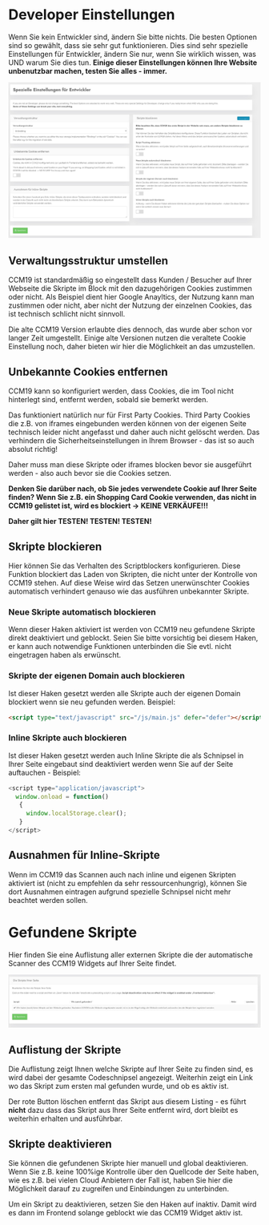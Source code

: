 # Developer Einstellungen

Wenn Sie kein Entwickler sind, ändern Sie bitte nichts. Die besten Optionen sind so gewählt, dass sie sehr gut funktionieren. Dies sind sehr spezielle Einstellungen für Entwickler, ändern Sie nur, wenn Sie wirklich wissen, was UND warum Sie dies tun.
**Einige dieser Einstellungen können Ihre Website unbenutzbar machen, testen Sie alles - immer.**

![screenshot-1641908929026](../assets/screenshot-1641908929026.jpg)



## Verwaltungsstruktur umstellen

CCM19 ist standardmäßig so eingestellt dass Kunden / Besucher auf Ihrer Webseite die Skripte im Block mit den dazugehörigen Cookies zustimmen oder nicht. Als Beispiel dient hier Google Anayltics, der Nutzung kann man zustimmen oder nicht, aber nicht der Nutzung der einzelnen Cookies, das ist technisch schlicht nicht sinnvoll.

Die alte CCM19 Version erlaubte dies dennoch, das wurde aber schon vor langer Zeit umgestellt. Einige alte Versionen nutzen die veraltete Cookie Einstellung noch, daher bieten wir hier die Möglichkeit an das umzustellen.



## Unbekannte Cookies entfernen

CCM19 kann so konfiguriert werden, dass Cookies, die im Tool nicht hinterlegt sind, entfernt werden, sobald sie bemerkt werden.

Das funktioniert natürlich nur für First Party Cookies. Third Party Cookies die z.B. von iframes eingebunden werden können von der eigenen Seite technisch leider nicht angefasst und daher auch nicht gelöscht werden. Das verhindern die Sicherheitseinstellungen in Ihrem Browser - das ist so auch absolut richtig!

Daher muss man diese Skripte oder iframes blocken bevor sie ausgeführt werden - also auch bevor sie die Cookies setzen.

**Denken Sie darüber nach, ob Sie jedes verwendete Cookie auf Ihrer Seite finden? Wenn Sie z.B. ein Shopping Card Cookie verwenden, das nicht in CCM19 gelistet ist, wird es blockiert -> KEINE VERKÄUFE!!!** 

**Daher gilt hier TESTEN! TESTEN! TESTEN!**



## Skripte blockieren

Hier können Sie das Verhalten des Scriptblockers konfigurieren. Diese Funktion blockiert das Laden von Skripten, die nicht unter der Kontrolle von CCM19 stehen. Auf diese Weise wird das Setzen unerwünschter Cookies automatisch verhindert genauso wie das ausführen unbekannter Skripte.

### Neue Skripte automatisch blockieren

Wenn dieser Haken aktiviert ist werden von CCM19 neu gefundene Skripte direkt deaktiviert und geblockt. Seien Sie bitte vorsichtig bei diesem Haken, er kann auch notwendige Funktionen unterbinden die Sie evtl. nicht eingetragen haben als erwünscht. 

### Skripte der eigenen Domain auch blockieren

Ist dieser Haken gesetzt werden alle Skripte auch der eigenen Domain blockiert wenn sie neu gefunden werden. Beispiel:

``` html
<script type="text/javascript" src="/js/main.js" defer="defer"></script>
```

### Inline Skripte auch blockieren

Ist dieser Haken gesetzt werden auch Inline Skripte die als Schnipsel in Ihrer Seite eingebaut sind deaktiviert werden wenn Sie auf der Seite auftauchen - Beispiel:

``` javascript
<script type="application/javascript">
  window.onload = function()
   {
     window.localStorage.clear();
   }
</script>
```

## Ausnahmen für Inline-Skripte

Wenn im CCM19 das Scannen auch nach inline und eigenen Skripten aktiviert ist (nicht zu empfehlen da sehr ressourcenhungrig), können Sie dort Ausnahmen eintragen aufgrund spezielle Schnipsel nicht mehr beachtet werden sollen.



# Gefundene Skripte

Hier finden Sie eine Auflistung aller externen Skripte die der automatische Scanner des CCM19 Widgets auf Ihrer Seite findet.

![screenshot-1641913652262](../assets/screenshot-1641913652262.jpg)



## Auflistung der Skripte

Die Auflistung zeigt Ihnen welche Skripte auf Ihrer Seite zu finden sind, es wird dabei der gesamte Codeschnipsel angezeigt. Weiterhin zeigt ein Link wo das Skript zum ersten mal gefunden wurde, und ob es aktiv ist. 

Der rote Button löschen entfernt das Skript aus diesem Listing - es führt **nicht** dazu dass das Skript aus Ihrer Seite entfernt wird, dort bleibt es weiterhin erhalten und ausführbar.

## Skripte deaktivieren

Sie können die gefundenen Skripte hier manuell und global deaktivieren. Wenn Sie z.B. keine 100%ige Kontrolle über den Quellcode der Seite haben, wie es z.B. bei vielen Cloud Anbietern der Fall ist, haben Sie hier die Möglichkeit darauf zu zugreifen und Einbindungen zu unterbinden.

Um ein Skript zu deaktivieren, setzen Sie den Haken auf inaktiv. Damit wird es dann im Frontend solange geblockt wie das CCM19 Widget aktiv ist.

